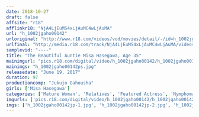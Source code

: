 ```yaml
---
date: 2018-10-27
draft: false
affsite: "r18"
afflinkr18: "NjA4LjEuMS4xLjAuMC4wLjAuMA"
url: "h_1002jgaho00142"
urloriginal: "http://www.r18.com/videos/vod/movies/detail/-/id=h_1002jgaho00142"
urlfinal: "http://media.r18.com/track/NjA4LjEuMS4xLjAuMC4wLjAuMA/videos/vod/movies/detail/-/id=h_1002jgaho00142"
samplevid: "----"
title: "The Beautiful Auntie Misa Hasegawa, Age 35"
mainimgurl: "pics.r18.com/digital/video/h_1002jgaho00142/h_1002jgaho00142ps.jpg"
mainimgs: "h_1002jgaho00142ps.jpg"
releasedate: "June 19, 2017"
duration: 97
productioncomp: "Jukujo Gahousha"
girls: ['Misa Hasegawa']
categories: ['Mature Woman', 'Relatives', 'Featured Actress', 'Nymphomaniac']
imgurls: ['pics.r18.com/digital/video/h_1002jgaho00142/h_1002jgaho00142jp-1.jpg', 'pics.r18.com/digital/video/h_1002jgaho00142/h_1002jgaho00142jp-2.jpg', 'pics.r18.com/digital/video/h_1002jgaho00142/h_1002jgaho00142jp-3.jpg', 'pics.r18.com/digital/video/h_1002jgaho00142/h_1002jgaho00142jp-4.jpg', 'pics.r18.com/digital/video/h_1002jgaho00142/h_1002jgaho00142jp-5.jpg', 'pics.r18.com/digital/video/h_1002jgaho00142/h_1002jgaho00142jp-6.jpg', 'pics.r18.com/digital/video/h_1002jgaho00142/h_1002jgaho00142jp-7.jpg', 'pics.r18.com/digital/video/h_1002jgaho00142/h_1002jgaho00142jp-8.jpg', 'pics.r18.com/digital/video/h_1002jgaho00142/h_1002jgaho00142jp-9.jpg', 'pics.r18.com/digital/video/h_1002jgaho00142/h_1002jgaho00142jp-10.jpg', 'pics.r18.com/digital/video/h_1002jgaho00142/h_1002jgaho00142jp-11.jpg', 'pics.r18.com/digital/video/h_1002jgaho00142/h_1002jgaho00142jp-12.jpg', 'pics.r18.com/digital/video/h_1002jgaho00142/h_1002jgaho00142jp-13.jpg', 'pics.r18.com/digital/video/h_1002jgaho00142/h_1002jgaho00142jp-14.jpg', 'pics.r18.com/digital/video/h_1002jgaho00142/h_1002jgaho00142jp-15.jpg', 'pics.r18.com/digital/video/h_1002jgaho00142/h_1002jgaho00142jp-16.jpg', 'pics.r18.com/digital/video/h_1002jgaho00142/h_1002jgaho00142jp-17.jpg', 'pics.r18.com/digital/video/h_1002jgaho00142/h_1002jgaho00142jp-18.jpg', 'pics.r18.com/digital/video/h_1002jgaho00142/h_1002jgaho00142jp-19.jpg', 'pics.r18.com/digital/video/h_1002jgaho00142/h_1002jgaho00142jp-20.jpg']
imgs: ['h_1002jgaho00142jp-1.jpg', 'h_1002jgaho00142jp-2.jpg', 'h_1002jgaho00142jp-3.jpg', 'h_1002jgaho00142jp-4.jpg', 'h_1002jgaho00142jp-5.jpg', 'h_1002jgaho00142jp-6.jpg', 'h_1002jgaho00142jp-7.jpg', 'h_1002jgaho00142jp-8.jpg', 'h_1002jgaho00142jp-9.jpg', 'h_1002jgaho00142jp-10.jpg', 'h_1002jgaho00142jp-11.jpg', 'h_1002jgaho00142jp-12.jpg', 'h_1002jgaho00142jp-13.jpg', 'h_1002jgaho00142jp-14.jpg', 'h_1002jgaho00142jp-15.jpg', 'h_1002jgaho00142jp-16.jpg', 'h_1002jgaho00142jp-17.jpg', 'h_1002jgaho00142jp-18.jpg', 'h_1002jgaho00142jp-19.jpg', 'h_1002jgaho00142jp-20.jpg']
---
```

